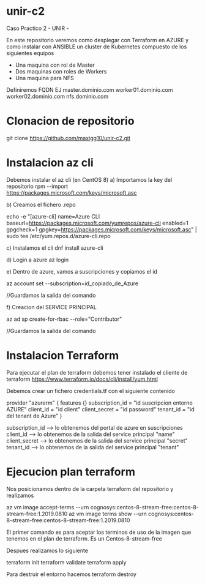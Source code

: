 # unir-c2
Caso Practico 2 - UNIR -


En este repositorio veremos como desplegar con Terraform en AZURE y como instalar con ANSIBLE un cluster de Kubernetes compuesto de los siguientes equipos

- Una maquina con rol de  Master
- Dos maquinas con roles de  Workers
- Una maquina para NFS

Definiremos FQDN
EJ
master.dominio.com
worker01.dominio.com
worker02.dominio.com
nfs.dominio.com

# Clonacion de repositorio
git clone https://github.com/maxigg10/unir-c2.git

# Instalacion az cli #

Debemos instalar el az cli  (en CentOS 8)
a)	Importamos la key del repositorio
rpm --import https://packages.microsoft.com/keys/microsoft.asc

b)	Creamos el fichero .repo

echo -e "[azure-cli]
name=Azure CLI
baseurl=https://packages.microsoft.com/yumrepos/azure-cli
enabled=1
gpgcheck=1
gpgkey=https://packages.microsoft.com/keys/microsoft.asc" | sudo tee /etc/yum.repos.d/azure-cli.repo

c)	Instalamos el cli
dnf install azure-cli

d) Login a azure
az login

e) Dentro de azure, vamos a suscripciones y copiamos el id

az account set --subscription=id_copiado_de_Azure

//Guardamos la salida del comando

f) Creacion del SERVICE PRINCIPAL

az ad sp create-for-rbac --role="Contributor"

//Guardamos la salida del comando

# Instalacion Terraform #
Para ejecutar el plan de terraform debemos tener instalado el cliente de terraform
https://www.terraform.io/docs/cli/install/yum.html

Debemos crear un fichero credentials.tf con el siguiente contenido

provider "azurerm" {
  features {}
  subscription_id = "id suscripcion entorno AZURE" 
  client_id       = "id client"
  client_secret   = "id password"
  tenant_id       = "id del tenant de Azure"
}

  subscription_id --> lo obtenemos del portal de azure en suscripciones
  client_id       --> lo obtenemos de la salida del service principal "name"
  client_secret   --> lo obtenemos de la salida del service principal "secret"
  tenant_id       --> lo obtenemos de la salida del service principal "tenant"

# Ejecucion plan terraform #
Nos posicionamos dentro de la carpeta terraform del repositorio y realizamos


az vm image accept-terms --urn cognosys:centos-8-stream-free:centos-8-stream-free:1.2019.0810
az vm image terms show --urn cognosys:centos-8-stream-free:centos-8-stream-free:1.2019.0810

El primer comando es para aceptar los terminos de uso de la imagen que tenemos en el plan de terraform. Es un Centos-8-stream-free

Despues realizamos lo siguiente


terraform init
terraform validate
terraform apply

Para destruir el entorno hacemos
terraform destroy